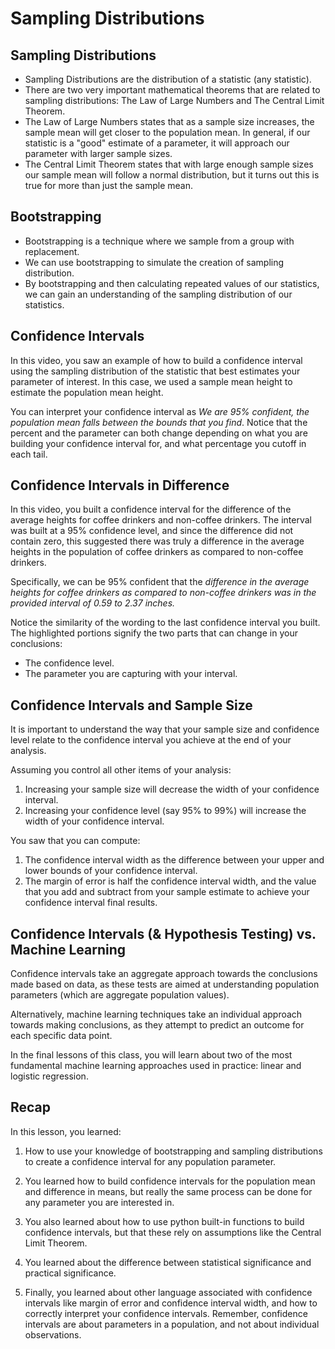 # Sampling Distributions

## Sampling Distributions
- Sampling Distributions are the distribution of a statistic (any statistic).
- There are two very important mathematical theorems that are related to sampling distributions: The Law of Large Numbers and The Central Limit Theorem.
- The Law of Large Numbers states that as a sample size increases, the sample mean will get closer to the population mean. In general, if our statistic is a "good" estimate of a parameter, it will approach our parameter with larger sample sizes.
- The Central Limit Theorem states that with large enough sample sizes our sample mean will follow a normal distribution, but it turns out this is true for more than just the sample mean.

## Bootstrapping
- Bootstrapping is a technique where we sample from a group with replacement.
- We can use bootstrapping to simulate the creation of sampling distribution.
- By bootstrapping and then calculating repeated values of our statistics, we can gain an understanding of the sampling distribution of our statistics.

## Confidence Intervals
In this video, you saw an example of how to build a confidence interval using the sampling distribution of the statistic that best estimates your parameter of interest. In this case, we used a sample mean height to estimate the population mean height.

You can interpret your confidence interval as *We are 95% confident, the population mean falls between the bounds that you find*. Notice that the percent and the parameter can both change depending on what you are building your confidence interval for, and what percentage you cutoff in each tail.

## Confidence Intervals in Difference
In this video, you built a confidence interval for the difference of the average heights for coffee drinkers and non-coffee drinkers. The interval was built at a 95% confidence level, and since the difference did not contain zero, this suggested there was truly a difference in the average heights in the population of coffee drinkers as compared to non-coffee drinkers.

Specifically, we can be 95% confident that the *difference in the average heights for coffee drinkers as compared to non-coffee drinkers was in the provided interval of 0.59 to 2.37 inches.*

Notice the similarity of the wording to the last confidence interval you built. The highlighted portions signify the two parts that can change in your conclusions:

- The confidence level.
- The parameter you are capturing with your interval.

## Confidence Intervals and Sample Size
It is important to understand the way that your sample size and confidence level relate to the confidence interval you achieve at the end of your analysis.

Assuming you control all other items of your analysis:

1) Increasing your sample size will decrease the width of your confidence interval.
2) Increasing your confidence level (say 95% to 99%) will increase the width of your confidence interval.

You saw that you can compute:

1) The confidence interval width as the difference between your upper and lower bounds of your confidence interval.
2) The margin of error is half the confidence interval width, and the value that you add and subtract from your sample estimate to achieve your confidence interval final results.

## Confidence Intervals (& Hypothesis Testing) vs. Machine Learning
Confidence intervals take an aggregate approach towards the conclusions made based on data, as these tests are aimed at understanding population parameters (which are aggregate population values).

Alternatively, machine learning techniques take an individual approach towards making conclusions, as they attempt to predict an outcome for each specific data point.

In the final lessons of this class, you will learn about two of the most fundamental machine learning approaches used in practice: linear and logistic regression.

## Recap
In this lesson, you learned:

1) How to use your knowledge of bootstrapping and sampling distributions to create a confidence interval for any population parameter.

2) You learned how to build confidence intervals for the population mean and difference in means, but really the same process can be done for any parameter you are interested in.

3) You also learned about how to use python built-in functions to build confidence intervals, but that these rely on assumptions like the Central Limit Theorem.

4) You learned about the difference between statistical significance and practical significance.

5) Finally, you learned about other language associated with confidence intervals like margin of error and confidence interval width, and how to correctly interpret your confidence intervals. Remember, confidence intervals are about parameters in a population, and not about individual observations.
